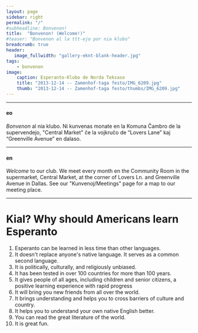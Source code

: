 ```yaml
---
layout: page
sidebar: right
permalink: "/"
#subheadline: Bonvenon!
title:  "Bonvenon! (Welcome!)"
#teaser: "Bonvenon al la ttt-ejo por nia klubo"
breadcrumb: true
header:
   image_fullwidth: "gallery-eknt-blank-header.jpg"
tags:
    - bonvenon
image:
    caption: Esperanto-Klubo de Norda Teksaso
    title: "2013-12-14 -- Zamenhof-taga festo/IMG_6209.jpg"
    thumb: "2013-12-14 -- Zamenhof-taga festo/thumbs/IMG_6209.jpg"
---
```

----------------
#### eo
*Bonvenon* al nia klubo.  Ni kunvenas monate en la Komuna Ĉambro de la supervendejo, "Central Market" ĉe la vojkruĉo de “Lovers Lane” kaj “Greenville Avenue” en dalaso.  
- - - - - - - - -
#### en
*Welcome* to our club.  We meet every month en the Community Room in the supermarket, Central Market, at the corner of Lovers Ln. and Greenville Avenue in Dallas.  See our "Kunvenoj/Meetings" page for a map to our meeting place.

----------------

# Kial?    Why should Americans learn Esperanto

1. Esperanto can be learned in less time than other languages. 
1. It doesn't replace anyone's native language. It serves as a common second language.
1. It is politically, culturally, and religiously unbiased.
1. It has been tested in over 100 countries for more than 100 years.
1. It gives people of all ages, including children and senior citizens, a positive learning experience with rapid progress
1. It will bring you new friends from all over the world.
1. It brings understanding and helps you to cross barriers of culture and country.
1. It helps you to understand your own native English better.
1. You can read the great literature of the world.
1. It is great fun.
